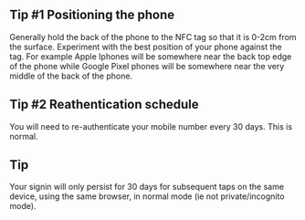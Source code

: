 
## Tip #1 Positioning the phone
Generally hold the back of the phone to the NFC tag so that it is 0-2cm from the surface. Experiment with the best position of your phone against the tag. For example Apple Iphones will be somewhere near the back top edge of the phone while Google Pixel phones will be somewhere near the very middle of the back of the phone.

## Tip #2 Reathentication schedule
You will need to re-authenticate your mobile number every 30 days. This is normal.

## Tip 
Your signin will only persist for 30 days for subsequent taps on the same device, using the same browser, in normal mode (ie not private/incognito mode).

<!--stackedit_data:
eyJoaXN0b3J5IjpbMjc1Njc0MDddfQ==
-->